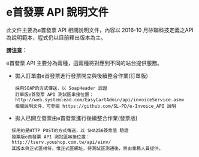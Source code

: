 # e首發票 API 說明文件

此文件主要為e首發票 API 相關說明文件，內容以 2016-10 月矽聯科技定義之API為說明範本，程式仍以目前釋出版本為主。

**請注意：**

e首發票 API 主要分為兩種，這兩種將對應到不同的站台提供服務。

* 拋入訂單由e首發票進行發票開立與後續整合作業(訂單版)

  ```
  採用SOAP的方式傳送，以 SoapHeader 認證
  訂單版e首發票 API 測試區串接位置：
  http://web.systemlead.com/EasyCartAdmin/api/invoiceService.asmx
  相關說明文件，可參閱 https://github.com/SL-PD/e-Invoice_API 說明
  ```

* 拋入已開立發票由e首發票進行後續整合作業(發票版)
```
  採用的是HTTP POST的方式傳送，以 SHA256簽章值 驗證
  發票版e首發票 API 測試區串接位置：
  http://tserv.youshop.com.tw/api/einv/
  其版本與正式區相符，惟正式區網址，待測試區測通後，將由業務人員提供。
```  
 